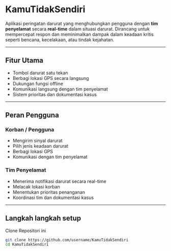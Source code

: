 # KamuTidakSendiri

Aplikasi peringatan darurat yang menghubungkan pengguna dengan **tim penyelamat** secara **real-time** dalam situasi darurat. Dirancang untuk mempercepat respon dan meminimalkan dampak dalam keadaan kritis seperti bencana, kecelakaan, atau tindak kejahatan.

---

## Fitur Utama

-   Tombol darurat satu tekan
-   Berbagi lokasi GPS secara langsung
-   Dukungan fungsi offline
-   Komunikasi langsung dengan tim penyelamat
-   Sistem prioritas dan dokumentasi kasus

---

## Peran Pengguna

### Korban / Pengguna

-   Mengirim sinyal darurat
-   Pilih jenis keadaan darurat
-   Berbagi lokasi GPS
-   Komunikasi dengan tim penyelamat

### Tim Penyelamat

-   Menerima notifikasi darurat secara real-time
-   Melacak lokasi korban
-   Menentukan prioritas penanganan
-   Koordinasi tim dan dokumentasi kasus

---

## Langkah langkah setup

Clone Repositori ini

```bash
git clone https://github.com/username/KamuTidakSendiri
cd KamuTidakSendiri
```
